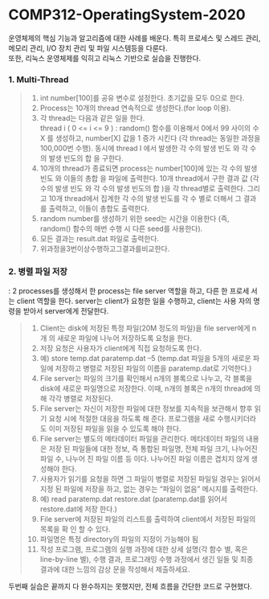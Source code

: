 # COMP312-OperatingSystem-2020
운영체제의 핵심 기능과 알고리즘에 대한 사례를 배운다. 특히 프로세스 및 스레드 관리, 메모리 관리, I/O 장치 관리 및 파일 시스템등을 다룬다.    
또한, 리눅스 운영체제를 익히고 리눅스 기반으로 실습을 진행한다. 






### 1. Multi-Thread
> 1. int number[100]를 공유 변수로 설정한다. 초기값을 모두 0으로 한다.  
> 2. Process는 10개의 thread 연속적으로 생성한다.(for loop 이용). 
> 3. 각 thread는 다음과 같은 일을 한다.  
> thread i ( 0 <= i <= 9 ) : random() 함수를 이용해서 0에서 99 사이의 수 X 를 생성하고, number[X] 값을 1 증가 시킨다 (각 thread는 동일한 과정을 100,000번 수행). 동시에 thread I 에서 발생한 각 수의 발생 빈도 와 각 수의 발생 빈도의 합 을 구한다.   
> 4. 10개의 thread가 종료되면 process는 number[100]에 있는 각 수의 발생 빈도 와 이들의 총합 을 파일에 출력한다. 10개 thread에서 구한 결과 값 (각 수의 발생 빈도 와 각 수의 발생 빈도의 합 )을 각 thread별로 출력한다. 그리고 10개 thread에서 집계한 각 수의 발생 빈도를 각 수 별로 더해서 그 결과를 출력하고, 이들이 총합도 출력한다.  
> 5. random number를 생성하기 위한 seed는 시간을 이용한다 (즉, random() 함수의 매번 수행 시 다른 seed를 사용한다).  
> 6. 모든 결과는 result.dat 파일로 출력한다.  
> 7. 위과정을3번이상수행하고그결과를비교한다.  



### 2. 병렬 파일 저장
: 2 processes를 생성해서 한 process는 file server 역할을 하고, 다른 한 프로세 서는 client 역할을 한다. server는 client가 요청한 일을 수행하고, client는 사용 자의 명령을 받아서 server에게 전달한다.
> 1. Client는 disk에 저장된 특정 파일(20M 정도의 파일)을 file server에게 n개 의 새로운 파일에 나누어 저장하도록 요청을 한다.
> 2. 저장 요청은 사용자가 client에게 직접 요청하도록 한다.
> 3. 예) store temp.dat paratemp.dat –5 (temp.dat 파일을 5개의 새로운 파 일에 저장하고 병렬로 저장된 파일의 이름을 paratemp.dat로 기억한다.)
> 4. File server는 파일의 크기를 확인해서 n개의 블록으로 나누고, 각 블록을 disk에 새로운 파일명으로 저장한다. 이때, n개의 블록은 n개의 thread에 의 해 각각 병렬로 저장된다.
> 5. File server는 자신이 저장한 파일에 대한 정보를 지속적을 보관해서 향후 읽 기 요청 시에 적절한 대응을 하도록 해 준다. 프로그램을 새로 수행시키더라 도 이미 저장된 파일을 읽을 수 있도록 해야 한다.
> 6. File server는 별도의 메타데이터 파일을 관리한다. 메타데이터 파일의 내용은 저장 된 파일들에 대한 정보, 즉 통합된 파일명, 전체 파일 크기, 나누어진 파일 수, 나누어 진 파일 이름 등 이다. 나누어진 파일 이름은 겹치지 않게 생성해야 한다.
> 7. 사용자가 읽기를 요청을 하면 그 파일이 병렬로 저장된 파일일 경우는 읽어서 지정 된 파일에 저장을 하고, 없는 경우는 “파일이 없음” 메시지를 출력한다.
> 8. 예) read paratemp.dat restore.dat (paratemp.dat를 읽어서 restore.dat에 저장 한다.)
> 9. File server에 저장된 파일의 리스트를 출력하여 client에서 저장된 파일의 목록을 확 인 할 수 있다.
> 10. 파일명은 특정 directory의 파일의 지정이 가능해야 됨
> 11. 작성 프로그램, 프로그램의 실행 과정에 대한 상세 설명(각 함수 별, 혹은 line-by-line 별), 수행 결과, 프로그래밍 수행 과정에서 생긴 일들 및 최종 결과에 대한 느낌의 감상 문을 작성해서 제출하세요.

두번째 실습은 끝까지 다 완수하지는 못했지만, 전체 흐름을 간단한 코드로 구현했다.













  
    
    
